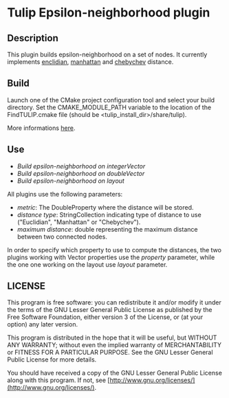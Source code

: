 # Tulip Epsilon-neighborhood plugin

## Description

This plugin builds epsilon-neighborhood on a set of nodes. It currently implements [enclidian](http://en.wikipedia.org/wiki/Euclidean_distance), [manhattan](http://en.wikipedia.org/wiki/Taxicab_geometry) and [chebychev](http://en.wikipedia.org/wiki/Taxicab_geometry) distance.

## Build

Launch one of the CMake project configuration tool and select your build directory. Set the CMAKE_MODULE_PATH variable to the location of the FindTULIP.cmake file (should be &lt;tulip_install_dir&gt;/share/tulip).

More informations [here](http://tulip.labri.fr/TulipDrupal/?q=node/1481).

## Use

* _Build epsilon-neighborhood on integerVector_
* _Build epsilon-neighborhood on doubleVector_
* _Build epsilon-neighborhood on layout_

All plugins use the following parameters:

* _metric_: The DoubleProperty where the distance will be stored.
* _distance type_: StringCollection indicating type of distance to use ("Euclidian", "Manhattan" or "Chebychev").
* _maximum distance_: double representing the maximum distance between two connected nodes.

In order to specify which property to use to compute the distances, the two plugins working with Vector properties use the _property_ parameter, while the one one working on the layout use _layout_ parameter.

## LICENSE

This program is free software: you can redistribute it and/or modify it under the terms of the GNU Lesser General Public License as published by the Free Software Foundation, either version 3 of the License, or (at your option) any later version.

This program is distributed in the hope that it will be useful, but WITHOUT ANY WARRANTY; without even the implied warranty of MERCHANTABILITY or FITNESS FOR A PARTICULAR PURPOSE. See the GNU Lesser General Public License for more details.

You should have received a copy of the GNU Lesser General Public License along with this program. If not, see [http://www.gnu.org/licenses/](http://www.gnu.org/licenses/).

